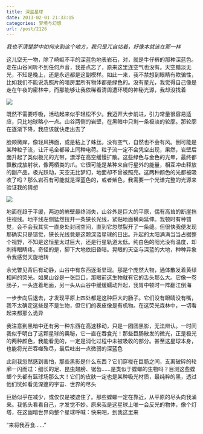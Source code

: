 ```yaml
---
title: 深蓝星球
date: 2013-02-01 21:33:15
categories: 梦境与幻想
url: /post/2126
---
```


_我也不清楚梦中如何来到这个地方，我只是兀自站着，好像本就该在那一样_

这儿空无一物，除了崎岖不平的深蓝色地表岩石，对，就是牛仔裤的那种深蓝色。走在山谷间听不到任何声音，我差点忘了，原来这里连空气也没有。天空黯淡无光，不知是晚上，还是永远都是这副模样。如此一来，我不禁想到眼睛有欺骗性，比如我们不能说洗照片的暗房里所有物体都是绿色的。没有星光，我觉得自己像是走在午夜的密林中，而那能够让我依稀看清周遭环境的神秘光源，我却没找着

![](https://storageapi.fleek.co/0a3a8890-e65e-47ce-93d7-0442b9209d38-bucket/blog/posts/2013-02/02-01/1.jpg)

既然不需要呼吸，活动起来似乎轻松不少。我迈开大步前进，引力常量很容易适应，只比地球略小一点。山谷两侧的岩壁，在黑暗中只剩一条极淡的轮廓。那轮廓在逐渐下降，我应该就快走出去了

脸颊微痒，像轻风拂面，或是粘上了蛛丝。没有空气，自然也不会有风。倒可能是某种粒子流，让汗毛全都带上同种电荷。粒子流一定不会凭空出现，果然，岩壁后面升起了类似极光的光带，漂浮在高空缓慢扩散。这些绿色与金色的光晕，最终都飘散成放射状，像两栖类的爪。它很可能是某种来自行星外的能量，相互冲击释放的副产品。极光跃动，天空无比梦幻，地面却不曾被照亮。这两种颜色的光都被吸收了吗？那么岩石有可能就是深蓝色的，或者紫色，我需要一个光谱完整的光源来验证我的猜想

![](https://storageapi.fleek.co/0a3a8890-e65e-47ce-93d7-0442b9209d38-bucket/blog/posts/2013-02/02-01/2.jpg)

地面在趋于平缓，两边的岩壁最终消失，山谷外是巨大的平原，偶有高耸的断崖挡住视线。地平线左侧猛然拉开一条狭长光线，紧贴地面横向延伸。我顿时有种错觉，会不会我其实一直身处封闭空间，直到它忽然裂开了一条缝。但很快我便发现那确实只是错觉，狭长光线竟是这颗深蓝星球的日出。升起的太阳满满当当占据整个视野，不知是这恒星太过巨大，还是行星轨道太低。纯白色的阳光没有温度，却刺得眼睛疼。奇怪的是，脚下大地依旧昏暗。晃眼的天空与深蓝的大地，种种异象令我感觉天旋地转

余光瞥见背后有动静，山谷中有东西逐渐显现。那是个庞然大物，通体散发着黄绿相间的荧光。如果山谷是一张巨口，那眼前这生物就有它的舌头那么大。它像一卷肠子，一头连着地面，另一头从山谷中缓缓蠕动升起，我胃中顿时一阵翻江倒海

一步步向后退去，才发现平原上四处都是这种巨大的肠子。它们没有眼睛没有嘴，我不太确定这些是不是生物，但它们的表皮像是有机物。在这荧光森林中，一切看起来都那么诡异

我注意到黑暗中还有另一种东西在高速移动，只是一团团黑影，无法辨认。一时间我似乎明白了这颗星球的奥秘，它一直在吞食光！那些巨肠散发的微光，正是极光的两种颜色，我能看见的，一定是消化过程中未被吸收的部分。甚至这星球本身，也能将光芒吞噬殆尽，最后吐出一点微弱的深蓝色

此刻我忽然感到害怕，那些黑影是什么东西？它们穿梭在巨肠之间，支离破碎的轮廓一闪而过：细长的足、昆虫翅膀、锯齿……是类似于螳螂的生物吗？目测这些螳螂个头都有篮球场那么大！它们的皮肤一定也是某种吸光材质，最纯粹的黑，透过他们恍如看见深邃的宇宙、世界的尽头

巨肠似乎在减少，或仅仅是被遮住了。那些螳螂一定在靠近，从平原的尽头向我涌来。我低头看看自己，才发觉不妙。原来我是这星球上唯一会反光的物体，像个灯塔，在这幽暗世界向整个星球呼喊：快来吧，到我这里来

“来将我吞食……”
